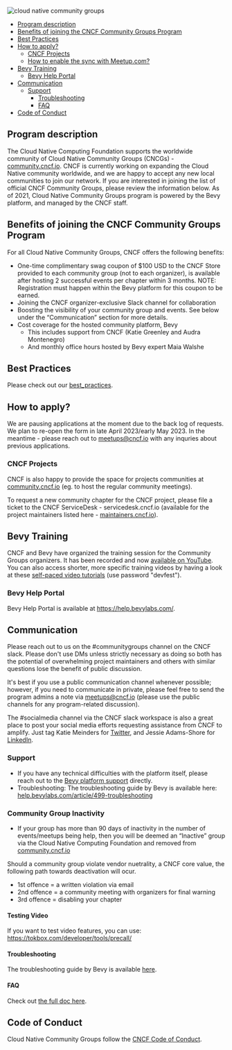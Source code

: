 ![cloud native community groups](./cncg.png)

- [Program description](#program-description)
- [Benefits of joining the CNCF Community Groups Program](#benefits-of-joining-the-cncf-community-groups-program)
- [Best Practices](#best-practices)
- [How to apply?](#how-to-apply)
  - [CNCF Projects](#cncf-projects)
  - [How to enable the sync with Meetup.com?](#how-to-enable-the-sync-with-meetupcom)
- [Bevy Training](#bevy-training)
  - [Bevy Help Portal](#bevy-help-portal)
- [Communication](#communication)
  - [Support](#support)
    - [Troubleshooting](#troubleshooting)
    - [FAQ](#faq)
- [Code of Conduct](#code-of-conduct)

## Program description

The Cloud Native Computing Foundation supports the worldwide community of Cloud Native Community Groups (CNCGs) - [community.cncf.io](https://community.cncf.io).
CNCF is currently working on expanding the Cloud Native community worldwide, and we are happy to accept any new local communities to join our network.
If you are interested in joining the list of official CNCF Community Groups, please review the information below.
As of 2021, Cloud Native Community Groups program is powered by the Bevy platform, and managed by the CNCF staff.

## Benefits of joining the CNCF Community Groups Program

For all Cloud Native Community Groups, CNCF offers the following benefits:
- One-time complimentary swag coupon of $100 USD to the CNCF Store provided to each community group (not to each organizer), is available after hosting 2 successful events per chapter within 3 months. NOTE: Registration must happen within the Bevy platform for this coupon to be earned.
- Joining the CNCF organizer-exclusive Slack channel for collaboration
- Boosting the visibility of your community group and events. See below under the “Communication” section for more details.
- Cost coverage for the hosted community platform, Bevy
  - This includes support from CNCF (Katie Greenley and Audra Montenegro)
  - And monthly office hours hosted by Bevy expert Maia Walshe

## Best Practices

Please check out our [best_practices](./best_practices.md).

## How to apply?

We are pausing applications at the moment due to the back log of requests. We plan to re-open the form in late April 2023/early May 2023. In the meantime - please reach out to [meetups@cncf.io](mailto:meetups@cncf.io) with any inquries about previous applications.


### CNCF Projects

CNCF is also happy to provide the space for projects communities at [community.cncf.io](https://community.cncf.io) (eg. to host the regular community meetings).

To request a new community chapter for the CNCF project, please file a ticket to the CNCF ServiceDesk - servicedesk.cncf.io (available for the project maintainers listed here - [maintainers.cncf.io](https://maintainers.cncf.io/)).

## Bevy Training

CNCF and Bevy have organized the training session for the Community Groups organizers. It has been recorded and now [available on YouTube](https://www.youtube.com/watch?v=_rBdomoYlmc).
You can also access shorter, more specific training videos by having a look at these [self-paced video tutorials](http://vimeo.com/showcase/bevy-virtual-conference) (use password "devfest").

### Bevy Help Portal

Bevy Help Portal is available at <https://help.bevylabs.com/>.

## Communication

Please reach out to us on the #communitygroups channel on the CNCF slack. Please don't use DMs unless strictly necessary as doing so both has the potential of overwhelming project maintainers and others with similar questions lose the benefit of public discussion.

It's best if you use a public communication channel whenever possible; however, if you need to communicate in private, please feel free to send the program admins a note via meetups@cncf.io (please use the public channels for any program-related discussion).

The #socialmedia channel via the CNCF slack workspace is also a great place to post your social media efforts requesting assistance from CNCF to amplify. Just tag Katie Meinders for [Twitter](https://twitter.com/CloudNativeFdn), and Jessie Adams-Shore for [LinkedIn](https://www.linkedin.com/company/cloud-native-computing-foundation/about/).


### Support

- If you have any technical difficulties with the platform itself, please reach out to the [Bevy platform support](https://help.bevylabs.com/) directly.
- Troubleshooting: The troubleshooting guide by Bevy is available here: [help.bevylabs.com/article/499-troubleshooting](https://help.bevylabs.com/article/499-troubleshooting)

### Community Group Inactivity

- If your group has more than 90 days of inactivity in the number of events/meetups being help, then you will be deemed an “Inactive” group via the Cloud Native Computing Foundation and removed from [community.cncf.io](https://community.cncf.io/)

Should a community group violate vendor nuetrality, a CNCF core value, the following path towards deactivation will ocur.
* 1st offence = a written violation via email
* 2nd offence = a community meeting with organizers for final warning
* 3rd offence = disabling your chapter

#### Testing Video

If you want to test video features, you can use: https://tokbox.com/developer/tools/precall/

#### Troubleshooting

The troubleshooting guide by Bevy is available [here](https://help.bevylabs.com/article/499-troubleshooting).

#### FAQ

Check out [the full doc here](https://github.com/cncf/communitygroups/blob/main/FAQ.md).

## Code of Conduct

Cloud Native Community Groups follow the [CNCF Code of Conduct](https://github.com/cncf/foundation/blob/master/code-of-conduct.md).



